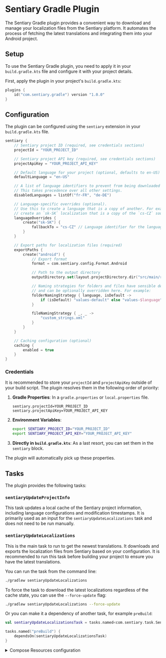 # Sentiary Gradle Plugin

The Sentiary Gradle plugin provides a convenient way to download and manage your localization files from the Sentiary platform. It automates the process of fetching the latest translations and integrating them into your Android project.

## Setup

To use the Sentiary Gradle plugin, you need to apply it in your `build.gradle.kts` file and configure it with your project details.

First, apply the plugin in your project's `build.gradle.kts`:

```kotlin
plugins {
    id("com.sentiary.gradle") version "1.0.0"
}
```

## Configuration

The plugin can be configured using the `sentiary` extension in your `build.gradle.kts` file.

```kotlin
sentiary {
    // Sentiary project ID (required, see credentials sections)
    projectId = "YOUR_PROJECT_ID"

    // Sentiary project API key (required, see credentials sections)
    projectApiKey = "YOUR_PROJECT_API_KEY"

    // Default language for your project (optional, defaults to en-US)
    defaultLanguage = "en-US"

    // A list of language identifiers to prevent from being downloaded or generated.
    // This takes precedence over all other settings.
    disabledLanguages = listOf("fr-FR", "de-DE")

    // Language-specific overrides (optional).
    // Use this to create a language that is a copy of another. For example,
    // create an `sk-SK` localization that is a copy of the `cs-CZ` source.
    languageOverrides {
        create("sk-SK") {
            fallbackTo = "cs-CZ" // Language identifier for the language to use as the source.
        }
    }

    // Export paths for localization files (required)
    exportPaths {
        create("android") {
            // Export format
            format = com.sentiary.config.Format.Android

            // Path to the output directory
            outputDirectory.set(layout.projectDirectory.dir("src/main/res"))

            // Naming strategies for folders and files have sensible defaults
            // and can be optionally overridden here. For example:
            folderNamingStrategy { language, isDefault ->
                if (isDefault) "values-default" else "values-$language"
            }

            fileNamingStrategy { _, _ ->
                "custom_strings.xml"
            }
        }
    }

    // Caching configuration (optional)
    caching {
        enabled = true
    }
}
```

### Credentials

It is recommended to store your `projectId` and `projectApiKey` outside of your build script. The plugin resolves them in the following order of priority:

1.  **Gradle Properties**: In a `gradle.properties` or `local.properties` file.
    ```properties
    sentiary.projectId=YOUR_PROJECT_ID
    sentiary.projectApiKey=YOUR_PROJECT_API_KEY
    ```
2.  **Environment Variables**:
    ```bash
    export SENTIARY_PROJECT_ID="YOUR_PROJECT_ID"
    export SENTIARY_PROJECT_API_KEY="YOUR_PROJECT_API_KEY"
    ```
3.  **Directly in `build.gradle.kts`**: As a last resort, you can set them in the `sentiary` block.

The plugin will automatically pick up these properties.

## Tasks

The plugin provides the following tasks:

### `sentiaryUpdateProjectInfo`

This task updates a local cache of the Sentiary project information, including language configurations and modification timestamps. It is primarily used as an input for the `sentiaryUpdateLocalizations` task and does not need to be run manually.

### `sentiaryUpdateLocalizations`

This is the main task to run to get the newest translations. It downloads and exports the localization files from Sentiary based on your configuration. It is recommended to run this task before building your project to ensure you have the latest translations.

You can run the task from the command line:

```bash
./gradlew sentiaryUpdateLocalizations
```

To force the task to download the latest localizations regardless of the cache state, you can use the `--force-update` flag:

```bash
./gradlew sentiaryUpdateLocalizations --force-update
```

Or you can make it a dependency of another task, for example `preBuild`:

```kotlin
val sentiaryUpdateLocalizationsTask = tasks.named<com.sentiary.task.SentiaryUpdateLocalizationsTask>("sentiaryUpdateLocalizations")

tasks.named("preBuild") {
    dependsOn(sentiaryUpdateLocalizationsTask)
}
```

<details>
<summary>Compose Resources configuration</summary>

```kts
val sentiaryUpdateLocalizationsTask = tasks.named<com.sentiary.task.SentiaryUpdateLocalizationsTask>("sentiaryUpdateLocalizations")

plugins.withId("org.jetbrains.compose") {
    tasks.matching {
        it.name in listOf(
            "generateComposeResClass",
            "copyNonXmlValueResourcesForCommonMain",
            "convertXmlValueResourcesForCommonMain",
        )
    }.configureEach {
        dependsOn(sentiaryUpdateLocalizationsTask)
    }
}
```
</details>